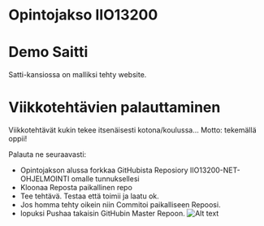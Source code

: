 Opintojakso IIO13200 
======

Demo Saitti
=====
Satti-kansiossa on malliksi tehty website.

Viikkotehtävien palauttaminen
====
Viikkotehtävät kukin tekee itsenäisesti kotona/koulussa... Motto: tekemällä oppii!
   
Palauta ne seuraavasti:
- Opintojakson alussa forkkaa GitHubista Reposiory IIO13200-NET-OHJELMOINTI omalle tunnuksellesi
- Kloonaa Reposta paikallinen repo
- Tee tehtävä. Testaa että toimii ja laatu ok.
- Jos homma tehty oikein niin Commitoi paikalliseen Repoosi.
-  lopuksi Pushaa takaisin GitHubin Master Repoon.
![Alt text](/images/kuva.png "kuva")

